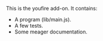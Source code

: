 This is the youfire add-on.  It contains:

* A program (lib/main.js).
* A few tests.
* Some meager documentation.
